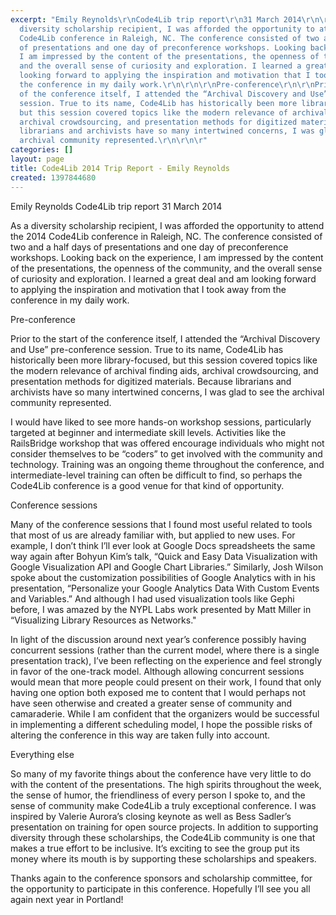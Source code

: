 ```yaml
---
excerpt: "Emily Reynolds\r\nCode4Lib trip report\r\n31 March 2014\r\n\r\n\r\nAs a
  diversity scholarship recipient, I was afforded the opportunity to attend the 2014
  Code4Lib conference in Raleigh, NC. The conference consisted of two and a half days
  of presentations and one day of preconference workshops. Looking back on the experience,
  I am impressed by the content of the presentations, the openness of the community,
  and the overall sense of curiosity and exploration. I learned a great deal and am
  looking forward to applying the inspiration and motivation that I took away from
  the conference in my daily work.\r\n\r\n\r\nPre-conference\r\n\r\nPrior to the start
  of the conference itself, I attended the “Archival Discovery and Use” pre-conference
  session. True to its name, Code4Lib has historically been more library-focused,
  but this session covered topics like the modern relevance of archival finding aids,
  archival crowdsourcing, and presentation methods for digitized materials. Because
  librarians and archivists have so many intertwined concerns, I was glad to see the
  archival community represented.\r\n\r\n\r"
categories: []
layout: page
title: Code4Lib 2014 Trip Report - Emily Reynolds
created: 1397844680
---
```

Emily Reynolds
Code4Lib trip report
31 March 2014


As a diversity scholarship recipient, I was afforded the opportunity to attend the 2014 Code4Lib conference in Raleigh, NC. The conference consisted of two and a half days of presentations and one day of preconference workshops. Looking back on the experience, I am impressed by the content of the presentations, the openness of the community, and the overall sense of curiosity and exploration. I learned a great deal and am looking forward to applying the inspiration and motivation that I took away from the conference in my daily work.


Pre-conference

Prior to the start of the conference itself, I attended the “Archival Discovery and Use” pre-conference session. True to its name, Code4Lib has historically been more library-focused, but this session covered topics like the modern relevance of archival finding aids, archival crowdsourcing, and presentation methods for digitized materials. Because librarians and archivists have so many intertwined concerns, I was glad to see the archival community represented.


I would have liked to see more hands-on workshop sessions, particularly targeted at beginner and intermediate skill levels. Activities like the RailsBridge workshop that was offered encourage individuals who might not consider themselves to be “coders” to get involved with the community and technology. Training was an ongoing theme throughout the conference, and intermediate-level training can often be difficult to find, so perhaps the Code4Lib conference is a good venue for that kind of opportunity.


Conference sessions

Many of the conference sessions that I found most useful related to tools that most of us are already familiar with, but applied to new uses. For example, I don’t think I’ll ever look at Google Docs spreadsheets the same way again after Bohyun Kim’s talk, “Quick and Easy Data Visualization with Google Visualization API and Google Chart Libraries.” Similarly, Josh Wilson spoke about the customization possibilities of Google Analytics with in his presentation, “Personalize your Google Analytics Data With Custom Events and Variables.” And although I had used visualization tools like Gephi before, I was amazed by the NYPL Labs work presented by Matt Miller in “Visualizing Library Resources as Networks." 


In light of the discussion around next year’s conference possibly having concurrent sessions (rather than the current model, where there is a single presentation track), I’ve been reflecting on the experience and feel strongly in favor of the one-track model. Although allowing concurrent sessions would mean that more people could present on their work, I found that only having one option both exposed me to content that I would perhaps not have seen otherwise and created a greater sense of community and camaraderie. While I am confident that the organizers would be successful in implementing a different scheduling model, I hope the possible risks of altering the conference in this way are taken fully into account.


Everything else

So many of my favorite things about the conference have very little to do with the content of the presentations. The high spirits throughout the week, the sense of humor, the friendliness of every person I spoke to, and the sense of community make Code4Lib a truly exceptional conference. I was inspired by Valerie Aurora’s closing keynote as well as Bess Sadler’s presentation on training for open source projects. In addition to supporting diversity through these scholarships, the Code4Lib community is one that makes a true effort to be inclusive. It’s exciting to see the group put its money where its mouth is by supporting these scholarships and speakers.


Thanks again to the conference sponsors and scholarship committee, for the opportunity to participate in this conference. Hopefully I’ll see you all again next year in Portland!
